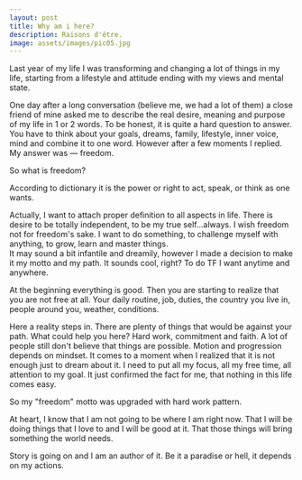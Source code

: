 ```yaml
---
layout: post
title: Why am i here? 
description: Raisons d'être.  
image: assets/images/pic05.jpg
---
```


Last year of my life I was transforming and changing a lot of things in my life, starting from a lifestyle and attitude ending with my views and mental state.

One day after a long conversation (believe me, we had a lot of them) a close friend of mine asked me to describe the real desire, meaning and purpose of my life in 1 or 2 words. To be honest, it is quite a hard question to answer. You have to think about your goals, dreams, family, lifestyle, inner voice, mind and combine it to one word. However after a few moments I replied. 
My answer was — freedom.

So what is freedom? 

According to dictionary it is the power or right to act, speak, or think as one wants.

Actually, I want to attach proper definition to all aspects in life. There is desire to be totally independent, to be my true self...always. I wish freedom not for freedom's sake. I want to do something, to challenge myself with anything, to grow, learn and master things.  
It may sound a bit infantile and dreamily, however I made a decision to make it my motto and my path. It sounds cool, right? To do TF I want anytime and anywhere.

At the beginning everything is good. Then you are starting to realize that you are not free at all. Your daily routine, job, duties, the country you live in, people around you, weather, conditions.  

Here a reality steps in. There are plenty of things that would be against your path. What could help you here? Hard work, commitment and faith. A lot of people still don't believe that things are possible. Motion and progression depends on mindset. It comes to a moment when I realized that it is not enough just to dream about it. I need to put all my focus, all my free time, all attention to my goal. It just confirmed the fact for me, that nothing in this life comes easy.   

So my "freedom" motto was upgraded with hard work pattern.

At heart, I know that I am not going to be where I am right now. That I will be doing things that I love to and I will be good at it. That those things will bring something the world needs.

Story is going on and I am an author of it. Be it a paradise or hell, it depends on my actions. 

